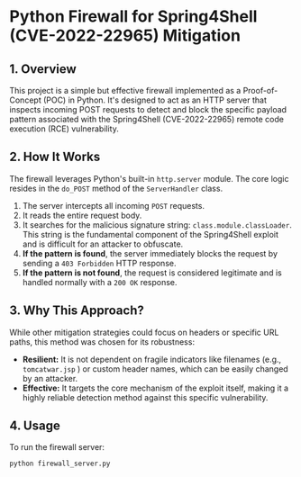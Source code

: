 # Python Firewall for Spring4Shell (CVE-2022-22965) Mitigation

## 1. Overview

This project is a simple but effective firewall implemented as a Proof-of-Concept (POC) in Python. It's designed to act as an HTTP server that inspects incoming POST requests to detect and block the specific payload pattern associated with the Spring4Shell (CVE-2022-22965) remote code execution (RCE) vulnerability.

## 2. How It Works

The firewall leverages Python's built-in `http.server` module. The core logic resides in the `do_POST` method of the `ServerHandler` class.

1.  The server intercepts all incoming `POST` requests.
2.  It reads the entire request body.
3.  It searches for the malicious signature string: `class.module.classLoader`. This string is the fundamental component of the Spring4Shell exploit and is difficult for an attacker to obfuscate.
4.  **If the pattern is found**, the server immediately blocks the request by sending a `403 Forbidden` HTTP response.
5.  **If the pattern is not found**, the request is considered legitimate and is handled normally with a `200 OK` response.

## 3. Why This Approach?

While other mitigation strategies could focus on headers or specific URL paths, this method was chosen for its robustness:

*   **Resilient:** It is not dependent on fragile indicators like filenames (e.g., `tomcatwar.jsp` ) or custom header names, which can be easily changed by an attacker.
*   **Effective:** It targets the core mechanism of the exploit itself, making it a highly reliable detection method against this specific vulnerability.

## 4. Usage

To run the firewall server:

```bash
python firewall_server.py
```
